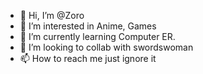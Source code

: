 - 👋 Hi, I’m @Zoro
- 👀 I’m interested in Anime, Games
- 🌱 I’m currently learning Computer ER. 
- 💞️ I’m looking to collab with swordswoman
- 📫 How to reach me just ignore it

<!---
zoro2030/zoro2030 is a ✨ special ✨ repository because its `README.md` (this file) appears on your GitHub profile.
You can click the Preview link to take a look at your changes.
--->
